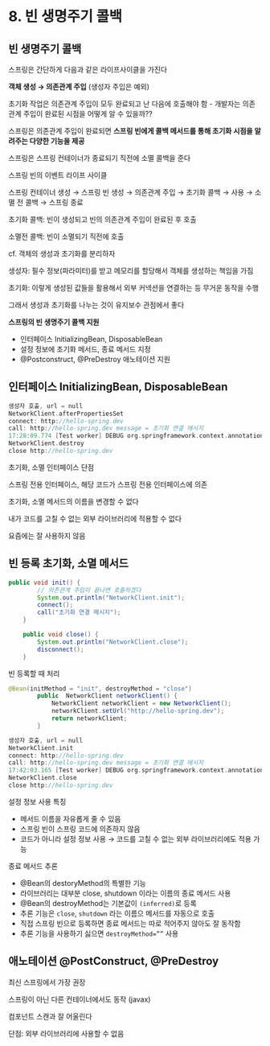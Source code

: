 # 8. 빈 생명주기 콜백

## 빈 생명주기 콜백

스프링은 간단하게 다음과 같은 라이프사이클을 가진다

**객체 생성 → 의존관계 주입** (생성자 주입은 예외)

초기화 작업은 의존관계 주입이 모두 완료되고 난 다음에 호출해야 함 - 개발자는 의존관계 주입이 완료된 시점을 어떻게 알 수 있을까??

스프링은 의존관계 주입이 완료되면 **스프링 빈에게 콜백 메서드를 통해 초기화 시점을 알려주는 다양한 기능을 제공**

스프링은 스프링 컨테이너가 종료되기 직전에 소멸 콜백을 준다 

스프링 빈의 이벤트 라이프 사이클

스프링 컨테이너 생성 → 스프링 빈 생성 → 의존관계 주입 → 초기화 콜백 → 사용 → 소멸 전 콜백 → 스프링 종료

초기화 콜백: 빈이 생성되고 빈의 의존관계 주입이 완료된 후 호출

소멸전 콜백: 빈이 소멸되기 직전에 호출

cf. 객체의 생성과 초기화를 분리하자

생성자: 필수 정보(파라미터)를 받고 메모리를 할당해서 객체를 생성하는 책임을 가짐

초기화: 이렇게 생성된 값들을 활용해서 외부 커넥션을 연결하는 등 무거운 동작을 수행

그래서 생성과 초기화를 나누는 것이 유지보수 관점에서 좋다

**스프링의 빈 생명주기 콜백 지원**

- 인터페이스 InitializingBean, DisposableBean
- 설정 정보에 초기화 메서드, 종료 메서드 지정
- @Postconstruct, @PreDestroy 애노테이션 지원

## 인터페이스 InitializingBean, DisposableBean

```c
생성자 호출, url = null
NetworkClient.afterPropertiesSet
connect: http://hello-spring.dev
call: http://hello-spring.dev message = 초기화 연결 메시지
17:28:09.774 [Test worker] DEBUG org.springframework.context.annotation.AnnotationConfigApplicationContext - Closing org.springframework.context.annotation.AnnotationConfigApplicationContext@77b14724, started on Wed Oct 26 17:28:09 KST 2022
NetworkClient.destroy
close http://hello-spring.dev
```

초기화, 소멸 인터페이스 단점

스프링 전용 인터페이스, 해당 코드가 스프링 전용 인터페이스에 의존

초기화, 소멸 메서드의 이름을 변경할 수 없다

내가 코드를 고칠 수 없는 외부 라이브러리에 적용할 수 없다

요즘에는 잘 사용하지 않음

## 빈 등록 초기화, 소멸 메서드

```java
public void init() {
        // 의존관계 주입이 끝나면 호출하겠다
        System.out.println("NetworkClient.init");
        connect();
        call("초기화 연결 메시지");
    }

    public void close() {
        System.out.println("NetworkClient.close");
        disconnect();
    }
```

빈 등록할 때 처리

```java
@Bean(initMethod = "init", destroyMethod = "close")
        public  NetworkClient networkClient() {
            NetworkClient networkClient = new NetworkClient();
            networkClient.setUrl("http://hello-spring.dev");
            return networkClient;
        }
```

```c
생성자 호출, url = null
NetworkClient.init
connect: http://hello-spring.dev
call: http://hello-spring.dev message = 초기화 연결 메시지
17:42:03.165 [Test worker] DEBUG org.springframework.context.annotation.AnnotationConfigApplicationContext - Closing org.springframework.context.annotation.AnnotationConfigApplicationContext@77b14724, started on Wed Oct 26 17:42:03 KST 2022
NetworkClient.close
close http://hello-spring.dev
```

설정 정보 사용 특징

- 메서드 이름을 자유롭게 줄 수 있음
- 스프링 빈이 스프링 코드에 의존하지 않음
- 코드가 아니라 설정 정보 사용 → 코드를 고칠 수 없는 외부 라이브러리에도 적용 가능

종료 메서드 추론

- @Bean의 destoryMethod의 특별한 기능
- 라이브러리는 대부분 close, shutdown 이라는 이름의 종료 메서드 사용
- @Bean의 destroyMethod는 기본값이 `(inferred)`로 등록
- 추론 기능은 `close`, `shutdown` 라는 이름으 메서드를 자동으로 호출
- 직접 스프링 빈으로 등록하면 종료 메서드는 따로 적어주지 않아도 잘 동작함
- 추론 기능을 사용하기 싫으면 `destroyMethod=””` 사용

## 애노테이션 @PostConstruct, @PreDestroy

최신 스프링에서 가장 권장

스프링이 아닌 다른 컨테이너에서도 동작 (javax)

컴포넌트 스캔과 잘 어울린다

단점: 외부 라이브러리에 사용할 수 없음
